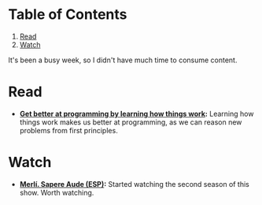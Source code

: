 
# Table of Contents

1.  [Read](#orgb6611a7)
2.  [Watch](#orgdf539a6)

It's been a busy week, so I didn't have much time to consume content. 


<a id="orgb6611a7"></a>

# Read

-   **[Get better at programming by learning how things work](https://jvns.ca/blog/learn-how-things-work/):** Learning how things work makes us better at programming, as we can reason new problems from first principles.


<a id="orgdf539a6"></a>

# Watch

-   **[Merlí. Sapere Aude (ESP)](https://www.imdb.com/title/tt9415632/):** Started watching the second season of this show. Worth watching.


